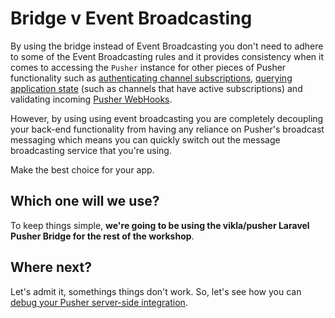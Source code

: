 # Bridge v Event Broadcasting

By using the bridge instead of Event Broadcasting you don't need to adhere to some of the Event Broadcasting rules and it provides consistency when it comes to accessing the `Pusher` instance for other pieces of Pusher functionality such as [authenticating channel subscriptions](#), [querying application state](#) (such as channels that have active subscriptions) and validating incoming [Pusher WebHooks](https://pusher.com/docs/webhooks).

However, by using using event broadcasting you are completely decoupling your back-end functionality from having any reliance on Pusher's broadcast messaging which means you can quickly switch out the message broadcasting service that you're using.

Make the best choice for your app.

## Which one will we use?

To keep things simple, **we're going to be using the vikla/pusher Laravel Pusher Bridge for the rest of the workshop**.

## Where next?

Let's admit it, somethings things don't work. So, let's see how you can [debug your Pusher server-side integration](./server-debugging.md).
